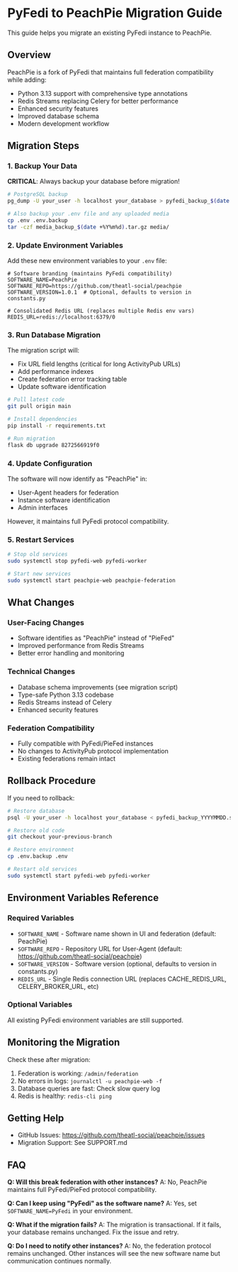 # PyFedi to PeachPie Migration Guide

This guide helps you migrate an existing PyFedi instance to PeachPie.

## Overview

PeachPie is a fork of PyFedi that maintains full federation compatibility while adding:
- Python 3.13 support with comprehensive type annotations
- Redis Streams replacing Celery for better performance
- Enhanced security features
- Improved database schema
- Modern development workflow

## Migration Steps

### 1. Backup Your Data

**CRITICAL**: Always backup your database before migration!

```bash
# PostgreSQL backup
pg_dump -U your_user -h localhost your_database > pyfedi_backup_$(date +%Y%m%d).sql

# Also backup your .env file and any uploaded media
cp .env .env.backup
tar -czf media_backup_$(date +%Y%m%d).tar.gz media/
```

### 2. Update Environment Variables

Add these new environment variables to your `.env` file:

```env
# Software branding (maintains PyFedi compatibility)
SOFTWARE_NAME=PeachPie
SOFTWARE_REPO=https://github.com/theatl-social/peachpie
SOFTWARE_VERSION=1.0.1  # Optional, defaults to version in constants.py

# Consolidated Redis URL (replaces multiple Redis env vars)
REDIS_URL=redis://localhost:6379/0
```

### 3. Run Database Migration

The migration script will:
- Fix URL field lengths (critical for long ActivityPub URLs)
- Add performance indexes
- Create federation error tracking table
- Update software identification

```bash
# Pull latest code
git pull origin main

# Install dependencies
pip install -r requirements.txt

# Run migration
flask db upgrade 8272566919f0
```

### 4. Update Configuration

The software will now identify as "PeachPie" in:
- User-Agent headers for federation
- Instance software identification
- Admin interfaces

However, it maintains full PyFedi protocol compatibility.

### 5. Restart Services

```bash
# Stop old services
sudo systemctl stop pyfedi-web pyfedi-worker

# Start new services
sudo systemctl start peachpie-web peachpie-federation
```

## What Changes

### User-Facing Changes
- Software identifies as "PeachPie" instead of "PieFed"
- Improved performance from Redis Streams
- Better error handling and monitoring

### Technical Changes
- Database schema improvements (see migration script)
- Type-safe Python 3.13 codebase
- Redis Streams instead of Celery
- Enhanced security features

### Federation Compatibility
- Fully compatible with PyFedi/PieFed instances
- No changes to ActivityPub protocol implementation
- Existing federations remain intact

## Rollback Procedure

If you need to rollback:

```bash
# Restore database
psql -U your_user -h localhost your_database < pyfedi_backup_YYYYMMDD.sql

# Restore old code
git checkout your-previous-branch

# Restore environment
cp .env.backup .env

# Restart old services
sudo systemctl start pyfedi-web pyfedi-worker
```

## Environment Variables Reference

### Required Variables
- `SOFTWARE_NAME` - Software name shown in UI and federation (default: PeachPie)
- `SOFTWARE_REPO` - Repository URL for User-Agent (default: https://github.com/theatl-social/peachpie)
- `SOFTWARE_VERSION` - Software version (optional, defaults to version in constants.py)
- `REDIS_URL` - Single Redis connection URL (replaces CACHE_REDIS_URL, CELERY_BROKER_URL, etc)

### Optional Variables
All existing PyFedi environment variables are still supported.

## Monitoring the Migration

Check these after migration:
1. Federation is working: `/admin/federation`
2. No errors in logs: `journalctl -u peachpie-web -f`
3. Database queries are fast: Check slow query log
4. Redis is healthy: `redis-cli ping`

## Getting Help

- GitHub Issues: https://github.com/theatl-social/peachpie/issues
- Migration Support: See SUPPORT.md

## FAQ

**Q: Will this break federation with other instances?**
A: No, PeachPie maintains full PyFedi/PieFed protocol compatibility.

**Q: Can I keep using "PyFedi" as the software name?**
A: Yes, set `SOFTWARE_NAME=PyFedi` in your environment.

**Q: What if the migration fails?**
A: The migration is transactional. If it fails, your database remains unchanged. Fix the issue and retry.

**Q: Do I need to notify other instances?**
A: No, the federation protocol remains unchanged. Other instances will see the new software name but communication continues normally.